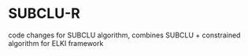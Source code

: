 # SUBCLU-R
code changes for SUBCLU algorithm, combines SUBCLU + constrained algorithm for ELKI framework
